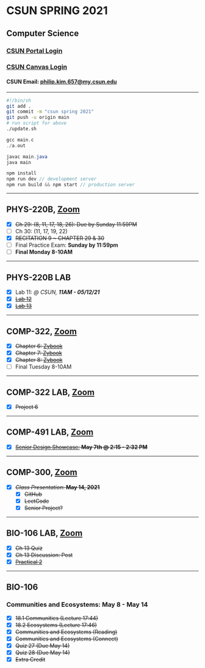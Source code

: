 # CSUN SPRING 2021

## Computer Science

### [CSUN Portal Login](https://auth.csun.edu/cas/login?method=POST&service=https%3A%2F%2Fmynorthridge.csun.edu%2Fpsp%2FPANRPRD%2F%3Fcmd%3Dlogin%26languageCd%3DENG)

### [CSUN Canvas Login](https://auth.csun.edu/cas/login?service=https://mynorthridge.csun.edu/psp/PANRPRD/?cmd=login&languageCd=ENG)

#### CSUN Email: [philip.kim.657@my.csun.edu](https://mail.google.com/mail/u/0/?ogbl#inbox)

<!-- #### CSUN UserID: pdk55536

#### CSUN Student ID: 108508736

#### CSUN Password: \<Neg4life> -->
***

```bash
#!/bin/sh
git add .
git commit -m "csun spring 2021"
git push -u origin main
# run script for above
./update.sh
```

```c
gcc main.c
./a.out
```

```java
javac main.java
java main
```

```javascript
npm install
npm run dev // development server
npm run build && npm start // production server
```

***

## PHYS-220B, [Zoom](https://csun.zoom.us/meeting/register/tZ0kc-CprD0rHNEzHv9Dvm-WCKMQKCqze8SI)

- [X] ~~Ch 29: (8, 11, 17, 18, 26): Due by Sunday 11:59PM~~
- [ ] Ch 30: (11, 17, 19, 22)
- [X] ~~RECITATION 9 ~ CHAPTER 29 & 30~~
- [ ] Final Practice Exam: **Sunday by 11:59pm**
- [ ] **Final Monday 8-10AM**

***

## PHYS-220B LAB

- [X] Lab 11: _@ CSUN, **11AM - 05/12/21**_
- [X] ~~[Lab 12](https://www.csun.edu/~hpostma/2021-1-220BL/lab12/lab12.html)~~
- [X] ~~[Lab 13](https://www.csun.edu/~hpostma/2021-1-220BL/lab13/lab13.html)~~

***

## COMP-322, [Zoom](https://csun.zoom.us/j/89815022379?pwd=b2dJVllxQnZ2VDViTWJza2dSN2VrQT09)

- [X] ~~Chapter 6: [Zybook](https://docs.google.com/document/d/1ok55Toj0mHL_4XhrBburVK8euIC3FC55qj69Ri3ADD4/edit)~~
- [X] ~~Chapter 7: [Zybook](https://docs.google.com/document/d/1ok55Toj0mHL_4XhrBburVK8euIC3FC55qj69Ri3ADD4/edit)~~
- [X] ~~Chapter 8: [Zybook](https://docs.google.com/document/d/1ok55Toj0mHL_4XhrBburVK8euIC3FC55qj69Ri3ADD4/edit)~~
- [ ] Final Tuesday 8-10AM

***

## COMP-322 LAB, [Zoom](https://csun.zoom.us/j/85037971220?pwd=Vk5JbnBLQVlpU3ZQL0Z6R0dXbW1JZz09#success)

- [X] ~~Project 6~~

***

## COMP-491 LAB, [Zoom](https://csun.zoom.us/j/4853398877?pwd=NHd2T292blFlc2pZMmpTMENncFdBZz09)

- [X] ~~[Senior Design Showcase:](https://docs.google.com/document/d/1kPaWEoUQstn80dZ6LSDKEgsV5TF5foAJngix_0LeQKw/edit) **May 7th @ 2:15 - 2:32 PM**~~

***

## COMP-300, [Zoom](https://csun.zoom.us/j/98975075063?pwd=TnRMZmNQQ2gwSlo3R1UzQkNvcG8vUT09)

- [x] ~~_Class Presentation_: **May 14, 2021**~~
  - [X] ~~GitHub~~
  - [X] ~~LeetCode~~
  - [X] ~~Senior Project?~~

***

## BIO-106 LAB, [Zoom](https://csun.zoom.us/j/4814581723?pwd=YTQ3eDFyUGIzYTd6SWg4amtCdElKdz09)

- [X] ~~Ch 13 Quiz~~
- [X] ~~Ch 13 Discussion: Post~~
- [X] ~~[Practical 2](https://docs.google.com/document/d/1-UKJeaXqltIGNa5sww4WQZReALMdI7oYnuU_DiYIbiY/edit)~~

***

## BIO-106

### Communities and Ecosystems: May 8 - May 14

- [X] ~~18.1 Communities (Lecture 17:44)~~
- [X] ~~18.2 Ecosystems (Lecture 17:46)~~
- [X] ~~Communities and Ecosystems (Reading)~~
- [X] ~~Communities and Ecosystems (Connect)~~
- [X] ~~Quiz 27 (Due May 14)~~
- [X] ~~Quiz 28 (Due May 14)~~
- [X] ~~Extra Credit~~
